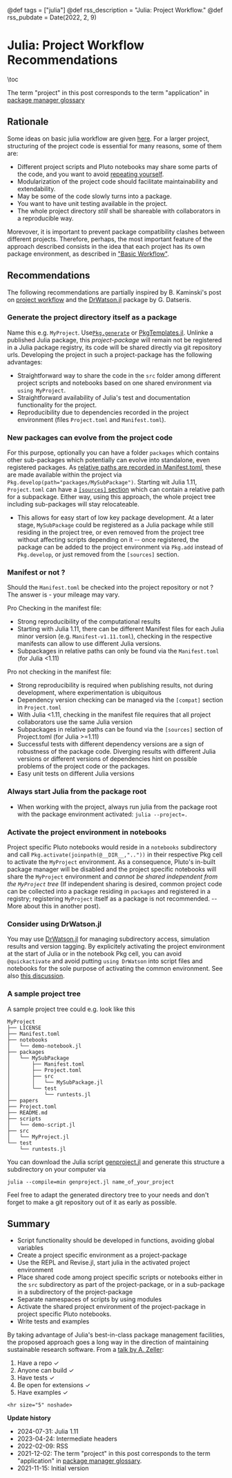 @def tags = ["julia"]
@def rss_description = "Julia: Project Workflow."
@def rss_pubdate = Date(2022, 2, 9)

# Julia: Project Workflow Recommendations

\toc 

The term "project" in this post corresponds to the term "application" in [package manager glossary](https://pkgdocs.julialang.org/v1/glossary/#Glossary)

## Rationale
Some ideas on basic julia workflow  are given  [here](/julia/basic-workflow).
For a larger project, structuring of the project code is essential for many reasons, some of them are:
- Different project scripts and Pluto notebooks may share some parts of the code, and you want to avoid [repeating yourself](https://en.wikipedia.org/wiki/Don%27t_repeat_yourself).
- Modularization of the project code should facilitate maintainability and extendability.
- May be some of the code slowly turns into a package.
- You want to have unit testing available in the project.
- The whole project directory _still_ shall be shareable with collaborators in a reproducible way.

Morevover, it is important to prevent package compatibility clashes between different projects. Therefore, perhaps, the most important feature of the approach described consists in the idea that each project has its own package
environment, as described in ["Basic Workflow"](/julia/basic-workflow/#record_project_dependencies_in_reproducible_environments).

## Recommendations
The following recommendations are partially inspired by B. Kaminski's post on  [project workflow](https://bkamins.github.io/julialang/2020/05/18/project-workflow.html) and  the  [DrWatson.jl](https://github.com/JuliaDynamics/DrWatson.jl) package by G. Datseris.


### Generate the project directory itself as a package
Name this e.g. `MyProject`. Use[`Pkg.generate`](https://pkgdocs.julialang.org/v1/creating-packages/) or [PkgTemplates.jl](https://github.com/invenia/PkgTemplates.jl). Unlinke a published Julia package, this  _project-package_ will remain not be registered in a Julia package registry, its code will be shared directly via git repository urls.  Developing the project in such a project-package has the following advantages:
   - Straightforward way to share  the code in the `src` folder among different project scripts and notebooks based on one shared environment via `using MyProject`.
   - Straightforward availability of Julia's  test and documentation functionality for the project.
   - Reproducibility due to dependencies recorded in the project environment (files `Project.toml` and `Manifest.toml`).

### New packages can evolve from the project code
For this purpose, optionally you can have a folder `packages` which contains other sub-packages which potentially can evolve into standalone, even registered packages. As [relative paths are recorded in Manifest.toml](https://github.com/JuliaLang/Pkg.jl/issues/1214), these are made available within the  project via `Pkg.develop(path="packages/MySubPackage")`.
Starting wit Julia 1.11, `Project.toml` can have a [`[sources]` section](https://pkgdocs.julialang.org/dev/toml-files/#The-[sources]-section) which can contain a relative path for a subpackage.
Either way, using this approach, the  whole project  tree including sub-packages  will stay relocateable.
   - This allows for easy start of low key package development. At a later stage, `MySubPackage` could be registered as a Julia package while still residing in the project tree, or even removed from the project tree without affecting  scripts depending on it -- once registered, the package can be added to the project environment via `Pkg.add` instead of `Pkg.develop`, or just removed from the `[sources]` section.
   
### Manifest or not ?
Should the `Manifest.toml` be checked into the project repository or not ? The answer is - your mileage may vary.

Pro Checking in the manifest file:
- Strong reproducibility of the computational results
- Starting with Julia 1.11, there can be different Manifest files for each Julia minor version (e.g. `Manifest-v1.11.toml`), checking in the respective manifests can allow to use different Julia versions.
- Subpackages in relative paths can only be found via the `Manifest.toml` (for Julia <1.11)

Pro not checking in the manifest file:
- Strong reproducibility is required when publishing results, not during development, where experimentation is ubiquitous
- Dependency version checking can be managed via the `[compat]` section in `Project.toml`
- With Julia <1.11, checking in the manifest file requires that all project collaborators use the same Julia version
- Subpackages in relative paths can be found via the `[sources]` section of Project.toml  (for Julia >=1.11)
- Successful tests with different dependency versions are a sign of robustness of the package code.  Diverging results with different Julia versions or different versions of dependencies hint on possible problems of the project code or the packages.
- Easy unit tests on different Julia versions

### Always start Julia from the package root
- When working with the project, always run julia from the package root with the package environment activated: `julia --project=.` 


### Activate the project environment in notebooks
Project specific Pluto notebooks would reside in a  `notebooks` subdirectory  and call  `Pkg.activate(joinpath(@__DIR__,".."))` in their respective Pkg cell to activate the `MyProject` environment.  As a consequence, Pluto's in-built package manager will be disabled and the project specific notebooks will share the `MyProject` environment and _cannot be shared independent from the `MyProject` tree_ (If independent sharing is desired, common project code can be collected into a package residing in `packages` and registered in a registry; registering `MyProject` itself as a package is not recommended.  -- More about this in another post).

### Consider using DrWatson.jl
You may use [DrWatson.jl](https://github.com/JuliaDynamics/DrWatson.jl) for managing subdirectory access, simulation results and version tagging. By explicitely activating the project environment at the start of Julia or in the notebook Pkg cell, you can avoid  `@quickactivate` and  avoid putting `using DrWatson` into script files and notebooks for the sole purpose of activating the common environment. See also [this discussion](https://github.com/JuliaDynamics/DrWatson.jl/issues/261).


### A sample project tree
A sample project tree could e.g. look like this
```
MyProject
├── LICENSE
├── Manifest.toml
├── notebooks
│   └── demo-notebook.jl
├── packages
│   └── MySubPackage
│       ├── Manifest.toml
│       ├── Project.toml
│       ├── src
│       │   └── MySubPackage.jl
│       └── test
│           └── runtests.jl
├── papers
├── Project.toml
├── README.md
├── scripts
│   └── demo-script.jl
├── src
│   └── MyProject.jl
└── test
    └── runtests.jl
```
You can download the Julia script [genproject.jl](/assets/genproject.jl) and generate this structure a subdirectory on your computer via
```
julia --compile=min genproject.jl name_of_your_project
```
Feel free to adapt the generated directory tree to your needs and don't forget to make a git repository out of it as early as possible.

## Summary

- Script functionality should be developed in functions, avoiding global variables
- Create a project specific environment as a project-package
- Use the REPL and  Revise.jl, start julia in the activated project environment
- Place shared code among project specific  scripts or  notebooks either in the `src` subdirectory as part of the project-package, or in a  sub-package in a subdirectory of the project-package
- Separate namespaces of scripts by using  modules
- Activate the shared project environment of the project-package in project specific Pluto notebooks. 
- Write tests and examples

By taking advantage of Julia's best-in-class package management facilities, the proposed approach goes a long way in the direction of maintaining sustainable research software. From a [talk by A. Zeller](https://de.slideshare.net/andreas.zeller/sustainable-research-software):
1. Have a repo ✓
2. Anyone can build ✓
3. Have tests ✓
4. Be open for extensions ✓
5. Have examples ✓


~~~
<hr size="5" noshade>
~~~
__Update history__
- 2024-07-31: Julia 1.11
- 2023-04-24: Intermediate headers
- 2022-02-09: RSS
- 2021-12-02: The term "project" in this post corresponds to the term "application" in [package manager glossary](https://pkgdocs.julialang.org/v1/glossary/#Glossary).
- 2021-11-15: Initial version 

